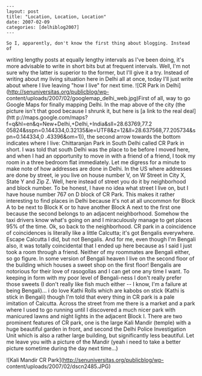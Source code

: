
    ---
    layout: post
    title: "Location, Location, Location"
    date: 2007-02-09
    categories: [delhiblog2007]
    ---

    So I, apparently, don't know the first thing about blogging. Instead of
writing lengthy posts at equally lengthy intervals as I've been doing, it's
more advisable to write in short bits but at frequent intervals. Well, I'm not
sure why the latter is superior to the former, but I'll give it a try. Instead
of writing about my living situation here in Delhi all at once, today I'll
just write about where I live leaving "how I live" for next time. ![CR Park in
Delhi](http://senuniversitas.org/publicblog/wp-
content/uploads/2007/02/googlemap_delhi_web.jpg)First of all, way to go Google
Maps for finally mapping Delhi. In the map above of the city (the picture
isn't that good because I shrunk it, but here is [a link to the real deal](htt
p://maps.google.com/maps?f=q&hl=en&q=New+Delhi,+Delhi,+India&sll=28.63769,77.2
05824&sspn=0.144334,0.32135&ie=UTF8&z=12&ll=28.637568,77.205734&spn=0.144334,0
.43396&om=1)), the second arrow towards the bottom indicates where I live:
Chittaranjan Park in South Delhi called CR Park in short. I was told that
south Delhi was the place to be before I moved here, and when I had an
opportunity to move in with a friend of a friend, I took my room in a three
bedroom flat immediately. Let me digress for a minute to make note of how
addresses are done in Delhi. In the US where addresses are done by street, ie
you live on house number V, on W Street in City X, State Y and Zip Z. Well,
here instead of street you do it by neighborhood and block number. To be
honest, I have no idea what street I live on, but I have house number 767 on D
block of CR Park. This makes it rather interesting to find places in Delhi
because it's not at all uncommon for Block A to be next to Block K or to have
another Block A next to the first one because the second belongs to an
adjacent neighborhood. Somehow the taxi drivers know what's going on and I
miraculously manage to get places 95% of the time. Ok, so back to the
neighborhood. CR park in a coincidence of coincidences is literally like a
little Calcutta; it's got Bengalis everywhere. Escape Calcutta I did, but not
Bengalis. And for me, even though I'm Bengali also, it was totally
coincidental that I ended up here because as I said I just took a room through
a friend. Neither of my roommates are Bengali either, so go figure. In some
version of Bengali heaven I live on the second floor of the building which
houses a sweet shop on the first floor! Bengalis are notorious for their love
of rasogollas and I can get one any time I want. To keeping in form with my
poor level of Bengali-ness I don't really prefer those sweets (I don't really
like fish much either -- I know, I'm a failure at being Bengali)... i do love
Kathi Rolls which are kabobs on stick (Kathi is stick in Bengali) though I'm
told that every thing in CR park is a pale imitation of Calcutta. Across the
street from me there is a market and a park where I used to go running until I
discovered a much nicer park with manicured lawns and night lights in the
adjacent Block I. There are two prominent features of CR park, one is the
large Kali Mandir (temple) with a huge beautiful garden in front, and second
the Delhi Police Investigation Unit which is also a rather large building, but
significantly less beautiful. Let me leave you with a picture of the Mandir
(yeah i need to take a better picture sometime during the day next time...)

![Kali Mandir CR Park](http://senuniversitas.org/publicblog/wp-
content/uploads/2007/02/dscn2485.JPG)

